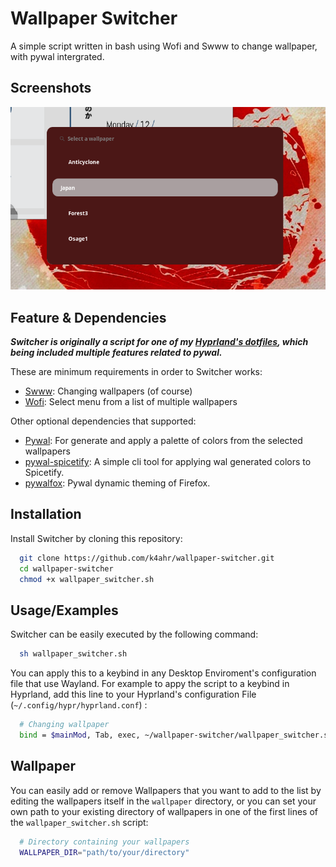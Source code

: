
# Wallpaper Switcher

A simple script written in bash using Wofi and Swww to change wallpaper, with pywal intergrated.


## Screenshots

![App Screenshot](https://raw.githubusercontent.com/k4ahr/wallpaper-switcher/main/screenshot.png)



## Feature & Dependencies

***Switcher is originally a script for one of my [Hyprland's dotfiles](https://github.com/k4ahr/dotfiles), which being included multiple features related to pywal.***

These are minimum requirements in order to Switcher works:
* [Swww](https://github.com/dylanaraps/pywal): Changing wallpapers (of course)
* [Wofi](https://archlinux.org/packages/extra/x86_64/wofi/): Select menu from a list of multiple wallpapers

Other optional dependencies that supported:
* [Pywal](https://github.com/dylanaraps/pywal): For generate and apply a palette of colors from the selected wallpapers
* [pywal-spicetify](https://github.com/jhideki/pywal-spicetify): A simple cli tool for applying wal generated colors to Spicetify.
* [pywalfox](https://github.com/Frewacom/pywalfox): Pywal dynamic theming of Firefox.

## Installation

Install Switcher by cloning this repository:

```bash
  git clone https://github.com/k4ahr/wallpaper-switcher.git
  cd wallpaper-switcher
  chmod +x wallpaper_switcher.sh
```
    
## Usage/Examples

Switcher can be easily executed by the following command:
```bash
  sh wallpaper_switcher.sh
```

You can apply this to a keybind in any Desktop Enviroment's configuration file that use Wayland. For example to appy the script to a keybind in Hyprland, add this line to your Hyprland's configuration File (`~/.config/hypr/hyprland.conf`) : 
```bash
  # Changing wallpaper
  bind = $mainMod, Tab, exec, ~/wallpaper-switcher/wallpaper_switcher.sh
```



## Wallpaper

You can easily add or remove Wallpapers that you want to add to the list by editing the wallpapers itself in the `wallpaper` directory, or you can set your own path to your existing directory of wallpapers in one of the first lines of the `wallpaper_switcher.sh` script:

```bash
  # Directory containing your wallpapers
  WALLPAPER_DIR="path/to/your/directory"
```
